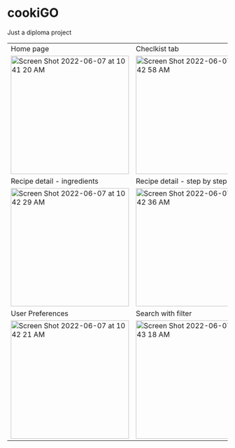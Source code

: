 # cookiGO
Just a diploma project

<table>
  <tr>
    <td>Home page</td>
     <td>Checlkist tab</td>
     <td>User Favourites</td>
  </tr>
  <tr>
    <td><img alt="Screen Shot 2022-06-07 at 10 41 20 AM" src="https://user-images.githubusercontent.com/45367359/172297756-9bd95404-8c56-4f98-a523-ddf8f7345b8a.png" width=270></td>
    <td><img alt="Screen Shot 2022-06-07 at 10 42 58 AM" src="https://user-images.githubusercontent.com/45367359/172297736-46faa2b2-3e43-47a8-984b-9491de21638d.png" width=270></td>
    <td><img alt="Screen Shot 2022-06-07 at 10 42 52 AM" src="https://user-images.githubusercontent.com/45367359/172297738-93d9d697-f935-4d4b-b27e-95e9d16de9b6.png" width=270></td>
  </tr>
  <tr>
    <td>Recipe detail - ingredients</td>
     <td>Recipe detail - step by step</td>
     <td>Recipe detail - review</td>
  </tr>
  <tr>
    <td><img alt="Screen Shot 2022-06-07 at 10 42 29 AM" src="https://user-images.githubusercontent.com/45367359/172297749-fb032d12-f15d-4947-b355-04459f47dabc.png" width=270></td>
    <td><img alt="Screen Shot 2022-06-07 at 10 42 36 AM" src="https://user-images.githubusercontent.com/45367359/172297746-d7289d79-daf3-4e68-b27e-0cdc6cd6b7f7.png" width=270></td>
    <td><img alt="Screen Shot 2022-06-07 at 10 42 45 AM" src="https://user-images.githubusercontent.com/45367359/172297740-2b976fc5-61d2-441d-8654-122a492ae637.png" width=270></td> 
  </tr>
  <tr>
    <td>User Preferences</td>
     <td>Search with filter</td>
  </tr>
  <tr>
    <td><img alt="Screen Shot 2022-06-07 at 10 42 21 AM" src="https://user-images.githubusercontent.com/45367359/172297754-7c32f3c1-f429-4440-90ab-6cb02b79e746.png" width=270></td>
    <td><img alt="Screen Shot 2022-06-07 at 10 43 18 AM" src="https://user-images.githubusercontent.com/45367359/172298869-49a5adfc-d795-4543-a2aa-64e795bb7e5c.png" width=270></td>
  </tr>
 </table>
